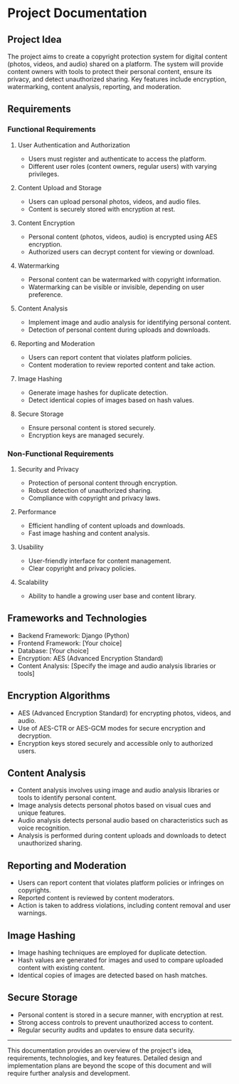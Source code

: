 # Project Documentation

## Project Idea

The project aims to create a copyright protection system for digital content (photos, videos, and audio) shared on a platform. The system will provide content owners with tools to protect their personal content, ensure its privacy, and detect unauthorized sharing. Key features include encryption, watermarking, content analysis, reporting, and moderation.

## Requirements

### Functional Requirements

1. User Authentication and Authorization
   - Users must register and authenticate to access the platform.
   - Different user roles (content owners, regular users) with varying privileges.

2. Content Upload and Storage
   - Users can upload personal photos, videos, and audio files.
   - Content is securely stored with encryption at rest.

3. Content Encryption
   - Personal content (photos, videos, audio) is encrypted using AES encryption.
   - Authorized users can decrypt content for viewing or download.

4. Watermarking
   - Personal content can be watermarked with copyright information.
   - Watermarking can be visible or invisible, depending on user preference.

5. Content Analysis
   - Implement image and audio analysis for identifying personal content.
   - Detection of personal content during uploads and downloads.

6. Reporting and Moderation
   - Users can report content that violates platform policies.
   - Content moderation to review reported content and take action.

7. Image Hashing
   - Generate image hashes for duplicate detection.
   - Detect identical copies of images based on hash values.

8. Secure Storage
   - Ensure personal content is stored securely.
   - Encryption keys are managed securely.

### Non-Functional Requirements

1. Security and Privacy
   - Protection of personal content through encryption.
   - Robust detection of unauthorized sharing.
   - Compliance with copyright and privacy laws.

2. Performance
   - Efficient handling of content uploads and downloads.
   - Fast image hashing and content analysis.

3. Usability
   - User-friendly interface for content management.
   - Clear copyright and privacy policies.

4. Scalability
   - Ability to handle a growing user base and content library.

## Frameworks and Technologies

- Backend Framework: Django (Python)
- Frontend Framework: [Your choice]
- Database: [Your choice]
- Encryption: AES (Advanced Encryption Standard)
- Content Analysis: [Specify the image and audio analysis libraries or tools]

## Encryption Algorithms

- AES (Advanced Encryption Standard) for encrypting photos, videos, and audio.
- Use of AES-CTR or AES-GCM modes for secure encryption and decryption.
- Encryption keys stored securely and accessible only to authorized users.

## Content Analysis

- Content analysis involves using image and audio analysis libraries or tools to identify personal content.
- Image analysis detects personal photos based on visual cues and unique features.
- Audio analysis detects personal audio based on characteristics such as voice recognition.
- Analysis is performed during content uploads and downloads to detect unauthorized sharing.

## Reporting and Moderation

- Users can report content that violates platform policies or infringes on copyrights.
- Reported content is reviewed by content moderators.
- Action is taken to address violations, including content removal and user warnings.

## Image Hashing

- Image hashing techniques are employed for duplicate detection.
- Hash values are generated for images and used to compare uploaded content with existing content.
- Identical copies of images are detected based on hash matches.

## Secure Storage

- Personal content is stored in a secure manner, with encryption at rest.
- Strong access controls to prevent unauthorized access to content.
- Regular security audits and updates to ensure data security.

---

This documentation provides an overview of the project's idea, requirements, technologies, and key features. Detailed design and implementation plans are beyond the scope of this document and will require further analysis and development.

